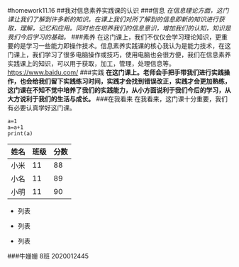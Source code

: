  #homework11.16
##我对信息素养实践课的认识
###信息
*在信息理论方面，这门课让我们了解到许多新的知识。在课上我们对所了解到的信息即新的知识进行获取，理解，记忆和应用。同时也在培养我们的信息意识，增加我们的认知，知识是我们今后学习的基础。*
###素养
在这门课上，我们不仅仅会学习理论知识，更重要的是学习一些能力即操作技术。信息素养实践课的核心我认为是能力技术，在这门课上，我们学习了很多电脑操作或技巧，使用电脑也会很方便，我们在信息素养实践课上的知识，可以用于获取，加工，管理，处理信息等。
<https://www.baidu.com/>
###实践
**在这门课上。老师会手把手带我们进行实践操作，也会给我们留下实践练习时间，实践才会找到错误改正，实践才会更加熟练，这门课在不知不觉中培养了我们的实践能力，从小方面说利于我们今后的学习，从大方说利于我们的生活与成长。**
###在我看来
在我看来，这门课十分重要，我们有必要认真学好这门课。

```
a=1
a=a+1
print(a)

```
姓名|班级|分数
-|-|-
小米|11|88
小名|11|89
小明|11|90
+ 列表
* 列表
- 列表

###牛姗姗 8班 2020012445